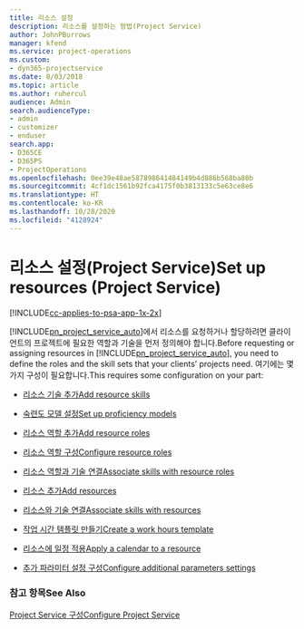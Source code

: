 ```yaml
---
title: 리소스 설정
description: 리소스를 설정하는 방법(Project Service)
author: JohnPBurrows
manager: kfend
ms.service: project-operations
ms.custom:
- dyn365-projectservice
ms.date: 8/03/2018
ms.topic: article
ms.author: ruhercul
audience: Admin
search.audienceType:
- admin
- customizer
- enduser
search.app:
- D365CE
- D365PS
- ProjectOperations
ms.openlocfilehash: 0ee39e48ae587898641484149b4d886b568ba80b
ms.sourcegitcommit: 4cf1dc1561b92fca4175f0b3813133c5e63ce8e6
ms.translationtype: HT
ms.contentlocale: ko-KR
ms.lasthandoff: 10/28/2020
ms.locfileid: "4128924"
---
```

# <a name="set-up-resources-project-service"></a><span data-ttu-id="763a0-103">리소스 설정(Project Service)</span><span class="sxs-lookup"><span data-stu-id="763a0-103">Set up resources (Project Service)</span></span>

[!INCLUDE[cc-applies-to-psa-app-1x-2x](../includes/cc-applies-to-psa-app-1x-2x.md)]

<span data-ttu-id="763a0-104">[!INCLUDE[pn_project_service_auto](../includes/pn-project-service-auto.md)]에서 리소스를 요청하거나 할당하려면 클라이언트의 프로젝트에 필요한 역할과 기술을 먼저 정의해야 합니다.</span><span class="sxs-lookup"><span data-stu-id="763a0-104">Before requesting or assigning resources in [!INCLUDE[pn_project_service_auto](../includes/pn-project-service-auto.md)], you need to define the roles and the skill sets that your clients’ projects need.</span></span> <span data-ttu-id="763a0-105">여기에는 몇 가지 구성이 필요합니다.</span><span class="sxs-lookup"><span data-stu-id="763a0-105">This requires some configuration on your part:</span></span>  
  
-   [<span data-ttu-id="763a0-106">리소스 기술 추가</span><span class="sxs-lookup"><span data-stu-id="763a0-106">Add resource skills</span></span>](../psa/add-resource-skills.md)  
  
-   [<span data-ttu-id="763a0-107">숙련도 모델 설정</span><span class="sxs-lookup"><span data-stu-id="763a0-107">Set up proficiency models</span></span>](../psa/set-up-proficiency-models.md)  
  
-   [<span data-ttu-id="763a0-108">리소스 역할 추가</span><span class="sxs-lookup"><span data-stu-id="763a0-108">Add resource roles</span></span>](../psa/add-resource-roles.md)  
  
-   [<span data-ttu-id="763a0-109">리소스 역할 구성</span><span class="sxs-lookup"><span data-stu-id="763a0-109">Configure resource roles</span></span>](../psa/configure-resource-roles.md)  
  
-   [<span data-ttu-id="763a0-110">리소스 역할과 기술 연결</span><span class="sxs-lookup"><span data-stu-id="763a0-110">Associate skills with resource roles</span></span>](../psa/associate-skills-with-resource-roles.md)  
  
-   [<span data-ttu-id="763a0-111">리소스 추가</span><span class="sxs-lookup"><span data-stu-id="763a0-111">Add resources</span></span>](../psa/add-resources.md)  
  
-   [<span data-ttu-id="763a0-112">리소스와 기술 연결</span><span class="sxs-lookup"><span data-stu-id="763a0-112">Associate skills with resources</span></span>](../psa/associate-skills-with-resources.md)  
  
-   [<span data-ttu-id="763a0-113">작업 시간 템플릿 만들기</span><span class="sxs-lookup"><span data-stu-id="763a0-113">Create a work hours template</span></span>](../psa/create-work-hours-template.md)  
  
-   [<span data-ttu-id="763a0-114">리소스에 일정 적용</span><span class="sxs-lookup"><span data-stu-id="763a0-114">Apply a calendar to a resource</span></span>](../psa/apply-calendar-resource.md)  
  
-   [<span data-ttu-id="763a0-115">추가 파라미터 설정 구성</span><span class="sxs-lookup"><span data-stu-id="763a0-115">Configure additional parameters settings</span></span>](../psa/configure-additional-parameters-settings.md)  
  
### <a name="see-also"></a><span data-ttu-id="763a0-116">참고 항목</span><span class="sxs-lookup"><span data-stu-id="763a0-116">See Also</span></span>  
 [<span data-ttu-id="763a0-117">Project Service 구성</span><span class="sxs-lookup"><span data-stu-id="763a0-117">Configure Project Service</span></span>](../psa/configure.md)
